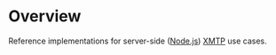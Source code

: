# Overview

Reference implementations for server-side ([Node.js](https://nodejs.org))
[XMTP](https://xmtp.org) use cases.
